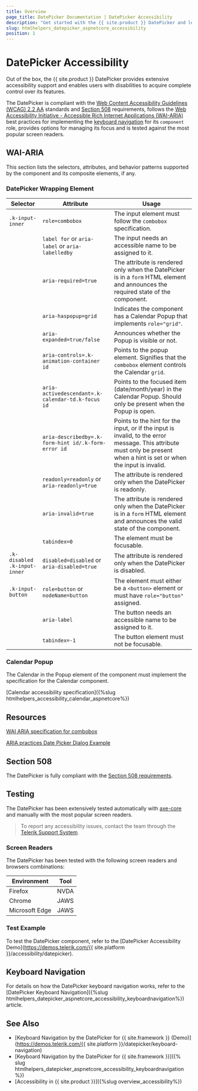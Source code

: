 ```yaml
---
title: Overview
page_title: DatePicker Documentation | DatePicker Accessibility
description: "Get started with the {{ site.product }} DatePicker and learn about its accessibility support for WAI-ARIA, Section 508, and WCAG 2.2."
slug: htmlhelpers_datepicker_aspnetcore_accessibility
position: 1
---
```


# DatePicker Accessibility

Out of the box, the {{ site.product }} DatePicker provides extensive accessibility support and enables users with disabilities to acquire complete control over its features.

The DatePicker is compliant with the [Web Content Accessibility Guidelines (WCAG) 2.2 AA](https://www.w3.org/TR/WCAG22/) standards and [Section 508](https://www.section508.gov/) requirements, follows the [Web Accessibility Initiative - Accessible Rich Internet Applications (WAI-ARIA)](https://www.w3.org/WAI/ARIA/apg/) best practices for implementing the [keyboard navigation](#keyboard-navigation) for its `component` role, provides options for managing its focus and is tested against the most popular screen readers.

## WAI-ARIA

This section lists the selectors, attributes, and behavior patterns supported by the component and its composite elements, if any.

### DatePicker Wrapping Element

| Selector | Attribute | Usage |
| -------- | --------- | ----- |
| `.k-input-inner` | `role=combobox` | The input element must follow the `combobox` specification. |
|  | `label for` or `aria-label` or `aria-labelledby` | The input needs an accessible name to be assigned to it. |
|  | `aria-required=true` | The attribute is rendered only when the DatePicker is in a `form` HTML element and announces the required state of the component. |
|  | `aria-haspopup=grid` | Indicates the component has a Calendar Popup that implements `role="grid"`. |
|  | `aria-expanded=true/false` | Announces whether the Popup is visible or not. |
|  | `aria-controls=.k-animation-container id` | Points to the popup element. Signifies that the `combobox` element controls the Calendar `grid`. |
|  | `aria-activedescendant=.k-calendar-td.k-focus id` | Points to the focused item (date/month/year) in the Calendar Popup. Should only be present when the Popup is open. |
|  | `aria-describedby=.k-form-hint id/.k-form-error id` | Points to the hint for the input, or if the input is invalid, to the error message. This attribute must only be present when a hint is set or when the input is invalid. |
|  | `readonly=readonly` or `aria-readonly=true` | The attribute is rendered only when the DatePicker is readonly. |
|  | `aria-invalid=true` | The attribute is rendered only when the DatePicker is in a `form` HTML element and announces the valid state of the component. |
|  | `tabindex=0` | The element must be focusable. |
| `.k-disabled .k-input-inner` | `disabled=disabled` or `aria-disabled=true` | The attribute is rendered only when the DatePicker is disabled. |
| `.k-input-button` | `role=button` or `nodeName=button` | The element must either be a `<button>` element or must have `role="button"` assigned. |
|  | `aria-label` | The button needs an accessible name to be assigned to it. |
|  | `tabindex=-1` | The button element must not be focusable. |

### Calendar Popup

The Calendar in the Popup element of the component must implement the specification for the Calendar component.

[Calendar accessibility specification]({%slug htmlhelpers_accessibility_calendar_aspnetcore%})

## Resources

[WAI ARIA specification for combobox](https://www.w3.org/TR/wai-aria-1.2/#combobox)

[ARIA practices Date Picker Dialog Example](https://www.w3.org/WAI/ARIA/apg/example-index/dialog-modal/datepicker-dialog.html)

## Section 508

The DatePicker is fully compliant with the [Section 508 requirements](https://www.section508.gov/).

## Testing

The DatePicker has been extensively tested automatically with [axe-core](https://github.com/dequelabs/axe-core) and manually with the most popular screen readers.

> To report any accessibility issues, contact the team through the [Telerik Support System](https://www.telerik.com/account/support-center).

### Screen Readers

The DatePicker has been tested with the following screen readers and browsers combinations:

| Environment | Tool |
| ----------- | ---- |
| Firefox | NVDA |
| Chrome | JAWS |
| Microsoft Edge | JAWS |

### Test Example

To test the DatePicker component, refer to the [DatePicker Accessibility Demo](https://demos.telerik.com/{{ site.platform }}/accessibility/datepicker).

## Keyboard Navigation

For details on how the DatePicker keyboard navigation works, refer to the [DatePicker Keyboard Navigation]({%slug htmlhelpers_datepicker_aspnetcore_accessibility_keyboardnavigation%}) article.

## See Also

* [Keyboard Navigation by the DatePicker for {{ site.framework }} (Demo)](https://demos.telerik.com/{{ site.platform }}/datepicker/keyboard-navigation)
* [Keyboard Navigation by the DatePicker for {{ site.framework }}]({% slug htmlhelpers_datepicker_aspnetcore_accessibility_keyboardnavigation %})
* [Accessibility in {{ site.product }}]({%slug overview_accessibility%})